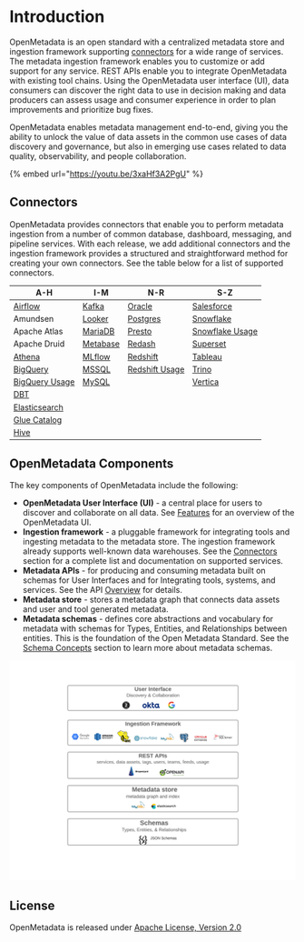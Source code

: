 # Introduction

OpenMetadata is an open standard with a centralized metadata store and ingestion framework supporting [connectors](install/metadata-ingestion/connectors/) for a wide range of services. The metadata ingestion framework enables you to customize or add support for any service. REST APIs enable you to integrate OpenMetadata with existing tool chains. Using the OpenMetadata user interface (UI), data consumers can discover the right data to use in decision making and data producers can assess usage and consumer experience in order to plan improvements and prioritize bug fixes.

OpenMetadata enables metadata management end-to-end, giving you the ability to unlock the value of data assets in the common use cases of data discovery and governance, but also in emerging use cases related to data quality, observability, and people collaboration.

{% embed url="https://youtu.be/3xaHf3A2PgU" %}

## Connectors

OpenMetadata provides connectors that enable you to perform metadata ingestion from a number of common database, dashboard, messaging, and pipeline services. With each release, we add additional connectors and the ingestion framework provides a structured and straightforward method for creating your own connectors. See the table below for a list of supported connectors.

| A-H                                                         | I-M                                             | N-R                                                         | S-Z                                                           |
| ----------------------------------------------------------- | ----------------------------------------------- | ----------------------------------------------------------- | ------------------------------------------------------------- |
| [Airflow](install/metadata-ingestion/airflow/)              | [Kafka](openmetadata/connectors/kafka.md)       | [Oracle](openmetadata/connectors/oracle.md)                 | [Salesforce](openmetadata/connectors/salesforce.md)           |
| Amundsen                                                    | [Looker](openmetadata/connectors/looker.md)     | [Postgres](openmetadata/connectors/postgres.md)             | [Snowflake](openmetadata/connectors/snowflake.md)             |
| Apache Atlas                                                | [MariaDB](connectors/mariadb.md)                | [Presto](openmetadata/connectors/presto.md)                 | [Snowflake Usage](openmetadata/connectors/snowflake-usage.md) |
| Apache Druid                                                | [Metabase](openmetadata/connectors/metabase.md) | [Redash](openmetadata/connectors/redash.md)                 | [Superset](openmetadata/connectors/superset.md)               |
| [Athena](openmetadata/connectors/athena.md)                 | [MLflow](connectors/mlflow.md)                  | [Redshift](openmetadata/connectors/redshift.md)             | [Tableau](openmetadata/connectors/tableau.md)                 |
| [BigQuery](openmetadata/connectors/bigquery.md)             | [MSSQL](openmetadata/connectors/mssql.md)       | [Redshift Usage](openmetadata/connectors/redshift-usage.md) | [Trino](openmetadata/connectors/trino.md)                     |
| [BigQuery Usage](openmetadata/connectors/bigquery-usage.md) | [MySQL](openmetadata/connectors/mysql.md)       |                                                             | [Vertica](openmetadata/connectors/vertica.md)                 |
| [DBT](broken-reference)                                     |                                                 |                                                             |                                                               |
| [Elasticsearch](openmetadata/connectors/elastic-search.md)  |                                                 |                                                             |                                                               |
| [Glue Catalog](connectors/glue-catalog.md)                  |                                                 |                                                             |                                                               |
| [Hive](openmetadata/connectors/hive.md)                     |                                                 |                                                             |                                                               |

## OpenMetadata Components

The key components of OpenMetadata include the following:

* **OpenMetadata User Interface (UI)** - a central place for users to discover and collaborate on all data. See [Features](features.md) for an overview of the OpenMetadata UI.
* **Ingestion framework** - a pluggable framework for integrating tools and ingesting metadata to the metadata store. The ingestion framework already supports well-known data warehouses. See the [Connectors](./#connectors) section for a complete list and documentation on supported services.
* **Metadata APIs** - for producing and consuming metadata built on schemas for User Interfaces and for Integrating tools, systems, and services. See the API [Overview](openmetadata-apis/apis/overview.md) for details.
* **Metadata store** - stores a metadata graph that connects data assets and user and tool generated metadata.
* **Metadata schemas** - defines core abstractions and vocabulary for metadata with schemas for Types, Entities, and Relationships between entities. This is the foundation of the Open Metadata Standard. See the [Schema Concepts](openmetadata-apis/schemas/overview.md) section to learn more about metadata schemas.

![](<.gitbook/assets/openmetadata-overview (1).png>)

## License

OpenMetadata is released under [Apache License, Version 2.0](http://www.apache.org/licenses/LICENSE-2.0)

